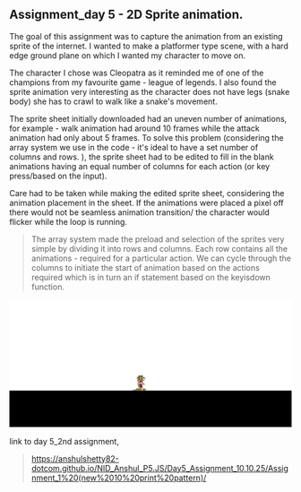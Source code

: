 ## Assignment_day 5 - 2D Sprite animation.


The goal of this assignment was to capture the animation from an existing sprite of the internet. I wanted to make a platformer type scene, with a hard edge ground plane on which I wanted my character to move on.

The character I chose was Cleopatra as it reminded me of one of the champions from my favourite game - league of legends. I also found the sprite animation very interesting as the character does not have legs (snake body) she has to crawl to walk like a snake's movement.

The sprite sheet initially downloaded had an uneven number of animations, for example - walk animation had around 10 frames while the attack animation had only about 5 frames. To solve this problem (considering the array system we use in the code - it's ideal to have a set number of columns and rows. ), the sprite sheet had to be edited to fill in the blank animations
having an equal number of columns for each action (or key press/based on the input).

Care had to be taken while making the edited sprite sheet, considering the animation placement in the sheet. If the animations were placed a pixel off there would not be seamless animation transition/ the character would flicker while the loop is running.

> The array system made the preload and selection of the sprites very simple by dividing it into rows and columns.
> Each row contains all the animations - required for a particular action.
> We can cycle through the columns to initiate the start of animation based on the actions required which is in turn an if statement based on the keyisdown function.

![bg](A5.2.png)

link to day 5_2nd assignment,
> https://anshulshetty82-dotcom.github.io/NID_Anshul_P5.JS/Day5_Assignment_10.10.25/Assignment_1%20(new%2010%20print%20pattern)/


